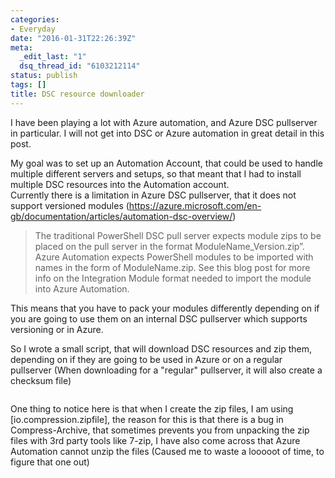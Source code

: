 ```yaml
---
categories:
- Everyday
date: "2016-01-31T22:26:39Z"
meta:
  _edit_last: "1"
  dsq_thread_id: "6103212114"
status: publish
tags: []
title: DSC resource downloader
---
```

I have been playing a lot with Azure automation, and Azure DSC pullserver in particular. I will not get into DSC or Azure automation in great detail in this post.

My goal was to set up an Automation Account, that could be used to handle multiple different servers and setups, so that meant that I had to install multiple DSC resources into the Automation account.  
Currently there is a limitation in Azure DSC pullserver, that it does not support versioned modules (https://azure.microsoft.com/en-gb/documentation/articles/automation-dsc-overview/)

> The traditional PowerShell DSC pull server expects module zips to be placed on the pull server in the format ModuleName\_Version.zip”. Azure Automation expects PowerShell modules to be imported with names in the form of ModuleName.zip. See this blog post for more info on the Integration Module format needed to import the module into Azure Automation.

This means that you have to pack your modules differently depending on if you are going to use them on an internal DSC pullserver which supports versioning or in Azure.

So I wrote a small script, that will download DSC resources and zip them, depending on if they are going to be used in Azure or on a regular pullserver (When downloading for a "regular" pullserver, it will also create a checksum file)

```
```

One thing to notice here is that when I create the zip files, I am using [io.compression.zipfile], the reason for this is that there is a bug in Compress-Archive, that sometimes prevents you from unpacking the zip files with 3rd party tools like 7-zip, I have also come across that Azure Automation cannot unzip the files (Caused me to waste a looooot of time, to figure that one out)

